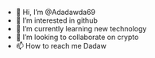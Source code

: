 - 👋 Hi, I’m @Adadawda69
- 👀 I’m interested in github
- 🌱 I’m currently learning new technology
- 💞️ I’m looking to collaborate on crypto
- 📫 How to reach me Dadaw

<!---Adadawda69 is a ✨ special ✨
--->
